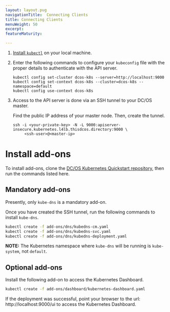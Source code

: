 ```yaml
---
layout: layout.pug
navigationTitle:  Connecting Clients
title: Connecting Clients
menuWeight: 50
excerpt:
featureMaturity:

---
```


1. [Install `kubectl`](https://kubernetes.io/docs/tasks/tools/install-kubectl/) on your local machine.

1. Enter the following commands to configure your `kubeconfig` file with the proper details to authenticate with the API server.

   ```
   kubectl config set-cluster dcos-k8s --server=http://localhost:9000
   kubectl config set-context dcos-k8s --cluster=dcos-k8s --namespace=default
   kubectl config use-context dcos-k8s
   ```

1. Access to the API server is done via an SSH tunnel to your DC/OS master.

   Find the public IP address of your master node. Then, create the tunnel.

   ```
   ssh -i <your-private-key> -N -L 9000:apiserver-insecure.kubernetes.l4lb.thisdcos.directory:9000 \
        <ssh-user>@<master-ip>
   ```

# Install add-ons

To install add-ons, clone the [DC/OS Kubernetes Quickstart repository](https://github.com/mesosphere/dcos-kubernetes-quickstart), then run the commands listed here.

## Mandatory add-ons

Presently, only `kube-dns` is a mandatory add-on.

Once you have created the SSH tunnel, run the following commands to install `kube-dns`.

```bash
kubectl create -f add-ons/dns/kubedns-cm.yaml
kubectl create -f add-ons/dns/kubedns-svc.yaml
kubectl create -f add-ons/dns/kubedns-deployment.yaml
```

**NOTE:** The Kubernetes namespace where `kube-dns` will be running is `kube-system`, not `default`.

## Optional add-ons

Install the following add-on to access the Kubernetes Dashboard.

```bash
kubectl create -f add-ons/dashboard/kubernetes-dashboard.yaml
```

If the deployment was successful, point your browser to the url: http://localhost:9000/ui to access the Kubernetes Dashboard.
